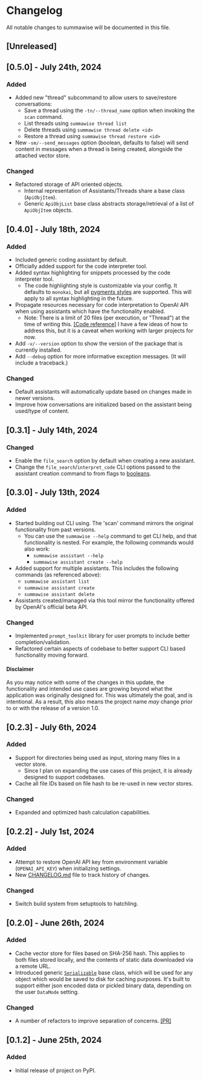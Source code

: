 # Changelog

All notable changes to summawise will be documented in this file.

## [Unreleased]

## [0.5.0] - July 24th, 2024

### Added

- Added new "thread" subcommand to allow users to save/restore conversations:
  - Save a thread using the `-tn/--thread_name` option when invoking the `scan` command.
  - List threads using `summawise thread list`
  - Delete threads using `summawise thread delete <id>`
  - Restore a thread using `summawise thread restore <id>`
- New `-sm/--send_messages` option (boolean, defaults to false) will send content in messages when a thread is being created, alongside the attached vector store.

### Changed

- Refactored storage of API oriented objects.
  - Internal representation of Assistants/Threads share a base class (`ApiObjItem`).
  - Generic `ApiObjList` base class abstracts storage/retrieval of a list of `ApiObjItem` objects.

## [0.4.0] - July 18th, 2024

### Added

- Included generic coding assistant by default.
- Officially added support for the code interpreter tool.
- Added syntax highlighting for snippets processed by the code interpreter tool.
  - The code highlighting style is customizable via your config. It defaults to `monokai`, but all [pygments styles](https://pygments.org/styles/) are supported. This will apply to all syntax highlighting in the future.
- Propagate resources necessary for code interpretation to OpenAI API when using assistants which have the functionality enabled.
  - Note: There is a limit of 20 files (per execution, or "Thread") at the time of writing this. [[Code reference]](https://github.com/ooojustin/summawise/blob/95af17fe0ae058d242af27fef8029e08e133fb70/summawise/ai.py#L167-L178)
    I have a few ideas of how to address this, but it is a caveat when working with larger projects for now.
- Add `-v/--version` option to show the version of the package that is currently installed.
- Add `--debug` option for more informative exception messages. (It will include a traceback.)

### Changed

- Default assistants will automatically update based on changes made in newer versions.
- Improve how conversations are initialized based on the assistant being used/type of content.

## [0.3.1] - July 14th, 2024

### Changed

- Enable the `file_search` option by default when creating a new assistant.
- Change the `file_search`/`interpret_code` CLI options passed to the assistant creation command to from flags to [booleans](https://github.com/pallets/click/blob/14f735cf59618941cf2930e633eb77651b1dc7cb/src/click/types.py#L599-L621).

## [0.3.0] - July 13th, 2024

### Added

- Started building out CLI using. The 'scan' command mirrors the original functionality from past versions.
  - You can use the `summawise --help` command to get CLI help, and that functionality is nested. For example, the following commands would also work:
    - `summawise assistant --help`
    - `summawise assistant create --help`
- Added support for multiple assistants. This includes the following commands (as referenced above):
  - `summawise assistant list`
  - `summawise assistant create`
  - `summawise assistant delete`
- Assistants created/managed via this tool mirror the functionality offered by OpenAI's official beta API.

### Changed

- Implemented `prompt_toolkit` library for user prompts to include better completion/validation.
- Refactored certain aspects of codebase to better support CLI based functionality moving forward.

#### Disclaimer

As you may notice with some of the changes in this update, the functionality and intended use cases are growing beyond what the application was originally designed for.
This was ultimately the goal, and is intentional. As a result, this also means the project name _may_ change prior to or with the release of a version 1.0.

## [0.2.3] - July 6th, 2024

### Added

- Support for directories being used as input, storing many files in a vector store.
  - Since I plan on expanding the use cases of this project, it is already designed to support codebases.
- Cache all file IDs based on file hash to be re-used in new vector stores.

### Changed

- Expanded and optimized hash calculation capabilities.

## [0.2.2] - July 1st, 2024

### Added

- Attempt to restore OpenAI API key from environment variable (`OPENAI_API_KEY`) when initializing settings.
- New [CHANGELOG.md](https://github.com/ooojustin/summawise/blob/main/CHANGELOG.md) file to track history of changes.

### Changed

- Switch build system from setuptools to hatchling.

## [0.2.0] - June 26th, 2024

### Added

- Cache vector store for files based on SHA-256 hash.
  This applies to both files stored locally, and the contents of static data downloaded via a remote URL.
- Introduced generic [`Serializable`](https://github.com/ooojustin/summawise/blob/39f478cfe5917e58d08a4a5ac789a6a6bb9fa7ea/summawise/serializable.py#L10-L39) base class, which will be used for any object which would be saved to disk for caching purposes. It's built to support either json encoded data or pickled binary data, depending on the user `DataMode` setting.

### Changed

- A number of refactors to improve separation of concerns. [[PR]](https://github.com/ooojustin/summawise/pull/7)

## [0.1.2] - June 25th, 2024

### Added

- Initial release of project on PyPI.
